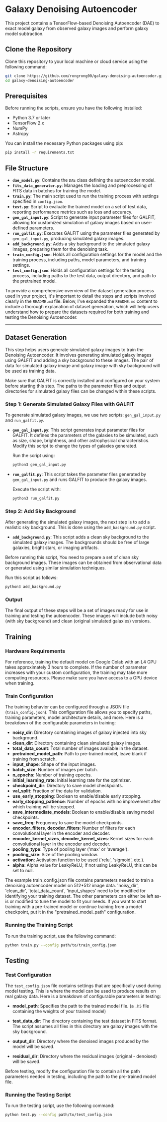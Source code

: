 # Galaxy Denoising Autoencoder

This project contains a TensorFlow-based Denoising Autoencoder (DAE) to exact model galaxy from observed galaxy images and perform galaxy model subtraction.

## Clone the Repository

Clone this repository to your local machine or cloud service using the following command: 

   ```bash
   git clone https://github.com/rongrong00/galaxy-denoising-autoencoder.git
   cd galaxy-denoising-autoencoder
   ```

## Prerequisites

Before running the scripts, ensure you have the following installed:
- Python 3.7 or later
- TensorFlow 2.x
- NumPy
- Astropy

You can install the necessary Python packages using pip:

```bash
pip install -r requirements.txt
```

## File Structure

- **`dae_model.py`**: Contains the `DAE` class defining the autoencoder model. 
- **`fits_data_generator.py`**: Manages the loading and preprocessing of FITS data in batches for training the model.
- **`train.py`**: The main script used to run the training process with settings specified in `config.json`.
- **`test.py`**: Script to evaluate the trained model on a set of test data, reporting performance metrics such as loss and accuracy.
- **`gen_gal_input.py`**: Script to generate input parameter files for GALFIT, allowing for customized simulation of galaxy images based on user-defined parameters.
- **`run_galfit.py`**: Executes GALFIT using the parameter files generated by `gen_gal_input.py`, producing simulated galaxy images.
- **`add_background.py`**: Adds a sky background to the simulated galaxy images, preparing them for the denoising task.
- **`train_config.json`**: Holds all configuration settings for the model and the training process, including paths, model parameters, and training settings.
- **`test_config.json`**: Holds all configuration settings for the testing process, including paths to the  test data, output directory, and path to the pretrained model. 


To provide a comprehensive overview of the dataset generation process used in your project, it's important to detail the steps and scripts involved clearly in the `README.md` file. Below, I've expanded the `README.md` content to include a thorough explanation of dataset generation, which will help users understand how to prepare the datasets required for both training and testing the Denoising Autoencoder.

---

## Dataset Generation

This step helps users generate simulated galaxy images to train the Denoising Autoencoder. It involves generating simulated galaxy images using GALFIT and adding a sky background to these images. The pair of data for simulated galaxy image and galaxy image with sky background will be used as training data. 

Make sure that GALFIT is correctly installed and configured on your system before starting this step. The paths to the parameter files and output directories for simulated galaxy files can be changed within these scripts.

### Step 1: Generate Simulated Galaxy Files with GALFIT

To generate simulated galaxy images, we use two scripts: `gen_gal_input.py` and `run_galfit.py`.

- **`gen_gal_input.py`**: This script generates input parameter files for GALFIT. It defines the parameters of the galaxies to be simulated, such as size, shape, brightness, and other astrophysical characteristics. Modify this script to change the types of galaxies generated.

  Run the script using:
  ```bash
  python3 gen_gal_input.py
  ```

- **`run_galfit.py`**: This script takes the parameter files generated by `gen_gal_input.py` and runs GALFIT to produce the galaxy images. 

  Execute the script with:
  ```bash
  python3 run_galfit.py
  ```

### Step 2: Add Sky Background

After generating the simulated galaxy images, the next step is to add a realistic sky background. This is done using the `add_background.py` script.

- **`add_background.py`**: This script adds a clean sky background to the simulated galaxy images. The backgrounds should be free of large galaxies, bright stars, or imaging artifacts.

Before running this script, You need to prepare a set of clean sky background images. These images can be obtained from observational data or generated using similar simulation techniques.

  Run this script as follows:
  ```bash
  python3 add_background.py
  ```


### Output

The final output of these steps will be a set of images ready for use in training and testing the autoencoder. These images will include both noisy (with sky background) and clean (original simulated galaxies) versions.


## Training

### Hardware Requirements 

For reference, training the default model on Google Colab with an L4 GPU takes approximately 3 hours to complete. If the number of parameter increases with your custom configuration, the training may take more computing resources. Please make sure you have access to a GPU device when training. 

### Train Configuration

The training behavior can be configured through a JSON file (`train_config.json`). This configuration file allows you to specify paths, training parameters, model architecture details, and more. Here is a breakdown of the configurable parameters in training:

- **noisy_dir**: Directory containing images of galaxy injected into sky background.
- **clean_dir**: Directory containing clean simulated galaxy images.
- **total_data_count**: Total number of images available in the dataset.
- **pretrained_model_path**: Path to pre-trained model, leave blank if training from scratch. 
- **input_shape**: Shape of the input images.
- **batch_size**: Number of images per batch.
- **n_epochs**: Number of training epochs.
- **initial_learning_rate**: Initial learning rate for the optimizer.
- **checkpoint_dir**: Directory to save model checkpoints.
- **val_split**: Fraction of the data for validation.
- **use_early_stopping**: Boolean to enable/disable early stopping.
- **early_stopping_patience**: Number of epochs with no improvement after which training will be stopped.
- **save_intermediate_models**: Boolean to enable/disable saving model checkpoints.
- **save_freq**: Frequency to save the model checkpoints.
- **encoder_filters**, **decoder_filters**: Number of filters for each convolutional layer in the encoder and decoder.
- **encoder_kernel_sizes**, **decoder_kernel_sizes**: Kernel sizes for each convolutional layer in the encoder and decoder.
- **pooling_type**: Type of pooling layer ('max' or 'average').
- **pooling_size**: Size of the pooling window.
- **activation**: Activation function to be used ('relu', 'sigmoid', etc.).
- **alpha**: Alpha value for LeakyReLU; if not using LeakyReLU, this can be set to null.

The example train_config.json file contains parameters needed to train a denoising autoencoder model on 512*512 image data. 'noisy_dir', 'clean_dir', 'total_data_count', 'input_shapes' need to be modified for identifying your training dataset. The other parameters can either be left as-is or modified to tune the model to fit your needs. If you want to start training with a pre-trained model or continue training from a model checkpoint, put it in the "pretrained_model_path" configuration. 

### Running the Training Script

To run the training script, use the following command:

```bash
python train.py --config path/to/train_config.json
```

## Testing

### Test Configuration

The `test_config.json` file contains settings that are specifically used during model testing. This is where the model can be used to produce results on real galaxy data. Here is a breakdown of configurable parameters in testing: 

- **model_path**: Specifies the path to the trained model file. (a `.h5` file containing the weights of your trained model)

- **test_data_dir**: The directory containing the test dataset in FITS format. The script assumes all files in this directory are galaxy images with the sky background.

- **output_dir**: Directory where the denoised images produced by the model will be saved. 

- **residual_dir**: Directory where the residual images (original - denoised) will be saved. 

Before testing, modify the configuration file to contain all the path parameters needed in testing, including the path to the pre-trained model file. 

### Running the Testing Script

To run the testing script, use the following command:

```bash
python test.py --config path/to/test_config.json
```

